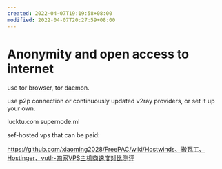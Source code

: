 ```yaml
---
created: 2022-04-07T19:19:58+08:00
modified: 2022-04-07T20:27:59+08:00
---
```


# Anonymity and open access to internet

use tor browser, tor daemon.

use p2p connection or continuously updated v2ray providers, or set it up your own.

lucktu.com supernode.ml

sef-hosted vps that can be paid:

https://github.com/xiaoming2028/FreePAC/wiki/Hostwinds、搬瓦工、Hostinger、vutlr-四家VPS主机商速度对比测评

